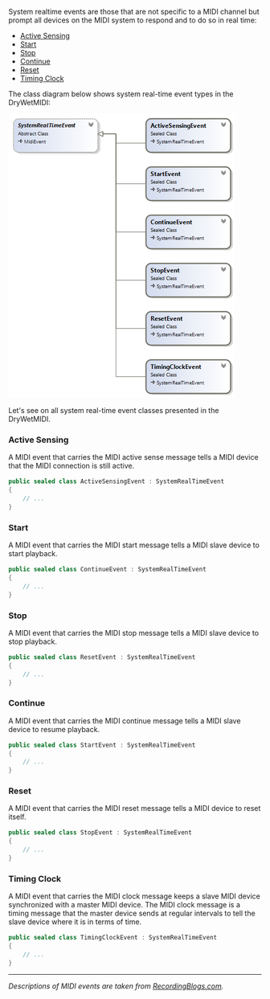System realtime events are those that are not specific to a MIDI channel but prompt all devices on the MIDI system to respond and to do so in real time:

* [Active Sensing](#active-sensing)
* [Start](#start)
* [Stop](#stop)
* [Continue](#continue)
* [Reset](#reset)
* [Timing Clock](#timing-clock)

The class diagram below shows system real-time event types in the DryWetMIDI:

![System real-time event classes diagram](Images/ClassDiagrams/SystemRealTimeEventsClassDiagram.png)

Let's see on all system real-time event classes presented in the DryWetMIDI.

### Active Sensing

A MIDI event that carries the MIDI active sense message tells a MIDI device that the MIDI connection is still active.

```csharp
public sealed class ActiveSensingEvent : SystemRealTimeEvent
{
    // ...
}
```

### Start

A MIDI event that carries the MIDI start message tells a MIDI slave device to start playback.

```csharp
public sealed class ContinueEvent : SystemRealTimeEvent
{
    // ...
}
```

### Stop

A MIDI event that carries the MIDI stop message tells a MIDI slave device to stop playback.

```csharp
public sealed class ResetEvent : SystemRealTimeEvent
{
    // ...
}
```

### Continue

A MIDI event that carries the MIDI continue message tells a MIDI slave device to resume playback.

```csharp
public sealed class StartEvent : SystemRealTimeEvent
{
    // ...
}
```

### Reset

A MIDI event that carries the MIDI reset message tells a MIDI device to reset itself.

```csharp
public sealed class StopEvent : SystemRealTimeEvent
{
    // ...
}
```

### Timing Clock

A MIDI event that carries the MIDI clock message keeps a slave MIDI device synchronized with a master MIDI device. The MIDI clock message is a timing message that the master device sends at regular intervals to tell the slave device where it is in terms of time.

```csharp
public sealed class TimingClockEvent : SystemRealTimeEvent
{
    // ...
}
```

---

_Descriptions of MIDI events are taken from [RecordingBlogs.com](https://www.recordingblogs.com)._